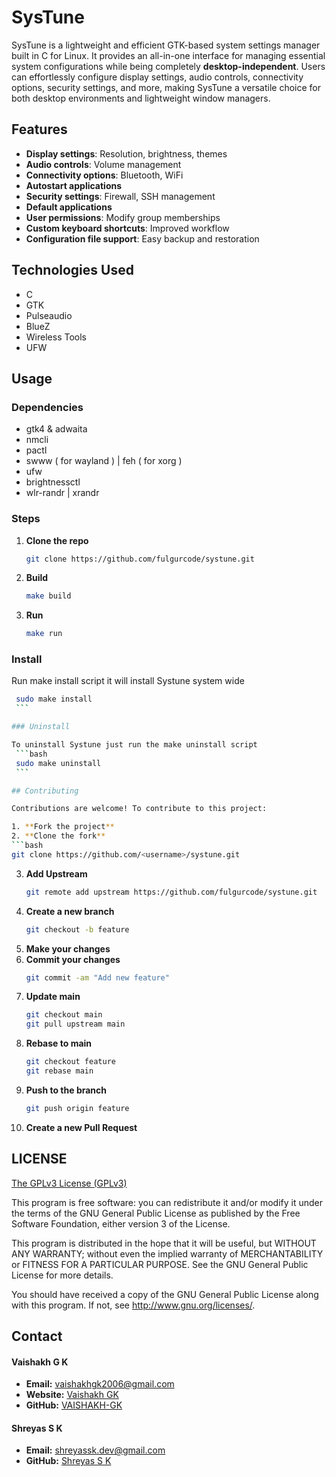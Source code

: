 # SysTune

SysTune is a lightweight and efficient GTK-based system settings manager built in C for Linux. It provides an all-in-one interface for managing essential system configurations while being completely **desktop-independent**. Users can effortlessly configure display settings, audio controls, connectivity options, security settings, and more, making SysTune a versatile choice for both desktop environments and lightweight window managers.

## Features
- **Display settings**: Resolution, brightness, themes
- **Audio controls**: Volume management
- **Connectivity options**: Bluetooth, WiFi
- **Autostart applications**
- **Security settings**: Firewall, SSH management
- **Default applications**
- **User permissions**: Modify group memberships
- **Custom keyboard shortcuts**: Improved workflow
- **Configuration file support**: Easy backup and restoration

## Technologies Used
- C
- GTK
- Pulseaudio
- BlueZ
- Wireless Tools
- UFW

## Usage 

### Dependencies

* gtk4 & adwaita
* nmcli
* pactl
* swww ( for wayland ) |  feh ( for xorg )
* ufw
* brightnessctl
* wlr-randr | xrandr

### Steps

1. **Clone the repo**
   ```bash
   git clone https://github.com/fulgurcode/systune.git
   ```
2. **Build**
   ```bash
   make build
   ```
3. **Run**
   ```bash
   make run
   ```

### Install

Run make install script it will install Systune system wide
   ```bash
    sudo make install
    ```

### Uninstall

To uninstall Systune just run the make uninstall script
    ```bash
    sudo make uninstall
    ```

## Contributing

Contributions are welcome! To contribute to this project:

1. **Fork the project**
2. **Clone the fork**
   ```bash
   git clone https://github.com/<username>/systune.git
   ```
3. **Add Upstream**
   ```bash
   git remote add upstream https://github.com/fulgurcode/systune.git
   ```
4. **Create a new branch**
   ```bash
   git checkout -b feature
   ```
5. **Make your changes**
6. **Commit your changes**
   ```bash
   git commit -am "Add new feature"
   ```
7. **Update main**
   ```bash
   git checkout main
   git pull upstream main
   ```
8. **Rebase to main**
   ```bash
   git checkout feature
   git rebase main
   ```
9. **Push to the branch**
   ```bash
   git push origin feature
   ```
10. **Create a new Pull Request**



## LICENSE

[The GPLv3 License (GPLv3)](LICENSE)

This program is free software: you can redistribute it and/or modify
it under the terms of the GNU General Public License as published by
the Free Software Foundation, either version 3 of the License.

This program is distributed in the hope that it will be useful,
but WITHOUT ANY WARRANTY; without even the implied warranty of
MERCHANTABILITY or FITNESS FOR A PARTICULAR PURPOSE. See the
GNU General Public License for more details.

You should have received a copy of the GNU General Public License
along with this program. If not, see <http://www.gnu.org/licenses/>.


## Contact

#### Vaishakh G K
- **Email:** [vaishakhgk2006@gmail.com](mailto:vaishakhgk2006@gmail.com)
- **Website:** [Vaishakh GK](https://vaishakhgk.com)
- **GitHub:** [VAISHAKH-GK](https://github.com/VAISHAKH-GK)

#### Shreyas S K
- **Email:** [shreyassk.dev@gmail.com](mailto:shreyassk.dev@gmail.com)
- **GitHub:** [Shreyas S K](https://github.com/shreyasskdev)
